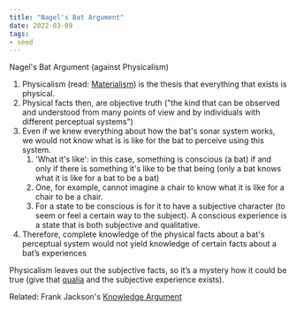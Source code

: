 ```yaml
---
title: "Nagel's Bat Argument"
date: 2022-03-09
tags:
- seed
---
```


Nagel's Bat Argument (against Physicalism)
1. Physicalism (read: [Materialism](thoughts/Materialism.md)) is the thesis that everything that exists is physical. 
2. Physical facts then, are objective truth ("the kind that can be observed and understood from many points of view and by individuals with different perceptual systems")
3. Even if we knew everything about how the bat's sonar system works, we would not know what is is like for the bat to perceive using this system.
	1. 'What it's like': in this case, something is conscious (a bat) if and only if there is something it's like to be that being (only a bat knows what it is like for a bat to be a bat)
	2. One, for example, cannot imagine a chair to know what it is like for a chair to be a chair.
	3. For a state to be conscious is for it to have a subjective character (to seem or feel a certain way to the subject). A conscious experience is a state that is both subjective and qualitative.
4. Therefore, complete knowledge of the physical facts about a bat's  perceptual system would not yield knowledge of certain facts about a  bat’s experiences

Physicalism leaves out the subjective facts, so it’s a mystery how it 
could be true (give that [qualia](thoughts/qualia.md) and the subjective experience exists).

Related: Frank Jackson's [Knowledge Argument](thoughts/Knowledge%20Argument.md)
